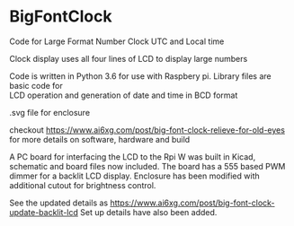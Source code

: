 # BigFontClock
Code for Large Format Number Clock UTC and Local time

Clock display uses all four lines of LCD to display large numbers

Code is written in Python 3.6 for use with Raspbery pi.  Library files are basic code for  
LCD operation and generation of date and time in BCD format

.svg file for enclosure 

checkout https://www.ai6xg.com/post/big-font-clock-relieve-for-old-eyes for more details on software, hardware and build

A PC board for interfacing the LCD to the Rpi W was built in Kicad, schematic and board files now included.  The board has
a 555 based PWM dimmer for a backlit LCD display.  Enclosure has been modified with additional cutout for brightness control.  

See the updated details as https://www.ai6xg.com/post/big-font-clock-update-backlit-lcd     Set up details have also been added.
